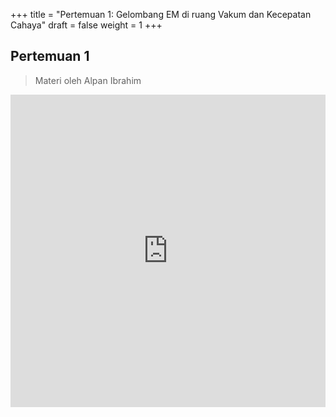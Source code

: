 +++
title = "Pertemuan 1: Gelombang EM di ruang Vakum dan Kecepatan Cahaya"
draft = false
weight = 1
+++



## Pertemuan 1
> Materi oleh Alpan Ibrahim

<embed src="https://drive.google.com/file/d/1J895l0ozVStlEZcyWuYafkY0MrMggeWS/preview" width="100%" height="500px">

